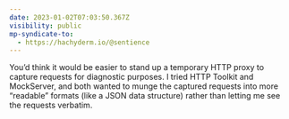 ```yaml
---
date: 2023-01-02T07:03:50.367Z
visibility: public
mp-syndicate-to:
  - https://hachyderm.io/@sentience
---
```

You’d think it would be easier to stand up a temporary HTTP proxy to capture requests for diagnostic purposes. I tried HTTP Toolkit and MockServer, and both wanted to munge the captured requests into more “readable” formats (like a JSON data structure) rather than letting me see the requests verbatim.
